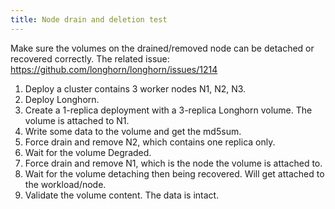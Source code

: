 ```yaml
---
title: Node drain and deletion test
---
```

Make sure the volumes on the drained/removed node can be detached or recovered correctly. The related issue: https://github.com/longhorn/longhorn/issues/1214
1. Deploy a cluster contains 3 worker nodes N1, N2, N3.
2. Deploy Longhorn.
3. Create a 1-replica deployment with a 3-replica Longhorn volume. The volume is attached to N1.
4. Write some data to the volume and get the md5sum.
5. Force drain and remove N2, which contains one replica only.
6. Wait for the volume Degraded.
7. Force drain and remove N1, which is the node the volume is attached to.
8. Wait for the volume detaching then being recovered. Will get attached to the workload/node.
9. Validate the volume content. The data is intact.
